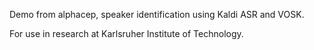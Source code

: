 Demo from alphacep, speaker identification using Kaldi ASR and VOSK.

For use in research at Karlsruher Institute of Technology.

